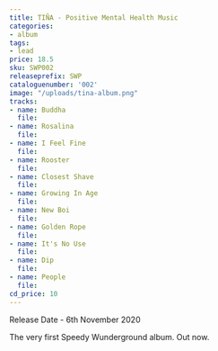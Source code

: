 ```yaml
---
title: TIÑA - Positive Mental Health Music
categories:
- album
tags:
- lead
price: 18.5
sku: SWP002
releaseprefix: SWP
cataloguenumber: '002'
image: "/uploads/tina-album.png"
tracks:
- name: Buddha
  file: 
- name: Rosalina
  file: 
- name: I Feel Fine
  file: 
- name: Rooster
  file: 
- name: Closest Shave
  file: 
- name: Growing In Age
  file: 
- name: New Boi
  file: 
- name: Golden Rope
  file: 
- name: It's No Use
  file: 
- name: Dip
  file: 
- name: People
  file: 
cd_price: 10
---
```


Release Date - 6th November 2020

The very first Speedy Wunderground album. Out now.
